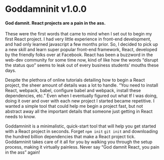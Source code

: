 # Goddamninit v1.0.0

#### God damnit. React projects are a pain in the ass.

These were the first words that came to mind when I set out to begin my first React project. I had very little experience in front-end development, and had only learned javascript a few months prior. So, I decided to pick up a new skill and learn super popular front-end framework, React, developed by the friendly folks over at Facebook. React has been a buzzword in the web-dev community for some time now, kind of like how the words “disrupt the status quo” seems to leak out of every business
students’ mouths these days.

Despite the plethora of online tutorials detailing how to begin a React project, the sheer amount of details was a lot to handle. “You need to install React, webpack, babel, configure babel and webpack, install these dependencies, etc.” Even when I eventually figured out what tf I was doing, doing it over and over with each new project I started became repetitive. I wanted a simple tool that could help me begin a project fast, but not abstract away all the important details that someone just
getting in React needs to know.

Goddamninit is a minimalistic, quick-start tool that will help you get started with a React project in seconds. Forget `npm init` `git init` and downloading the hundred billion dependencies that make a React project tick. Goddamninit takes care of it all for you by walking you through the setup process, making it virtually painless. Never say “God damnit React, you pain in the ass” again!

